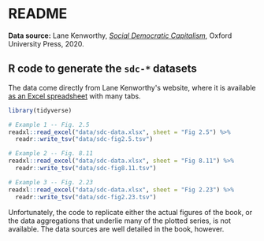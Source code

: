 # README

__Data source:__ Lane Kenworthy, _[Social Democratic Capitalism][kenworthy20]_, Oxford University Press, 2020.

[kenworthy20]: https://lanekenworthy.net/cv/

## R code to generate the `sdc-*` datasets

The data come directly from Lane Kenworthy's website, where it is available [as an Excel spreadsheet][src] with many tabs.

[src]: https://lanekenworthy.files.wordpress.com/2019/10/sdc-data.xlsx

```r
library(tidyverse)

# Example 1 -- Fig. 2.5
readxl::read_excel("data/sdc-data.xlsx", sheet = "Fig 2.5") %>% 
  readr::write_tsv("data/sdc-fig2.5.tsv")

# Example 2 -- Fig. 8.11
readxl::read_excel("data/sdc-data.xlsx", sheet = "Fig 8.11") %>% 
  readr::write_tsv("data/sdc-fig8.11.tsv")

# Example 3 -- Fig. 2.23
readxl::read_excel("data/sdc-data.xlsx", sheet = "Fig 2.23") %>% 
  readr::write_tsv("data/sdc-fig2.23.tsv")
```

Unfortunately, the code to replicate either the actual figures of the book, or the data aggregations that underlie many of the plotted series, is not available. The data sources are well detailed in the book, however.

